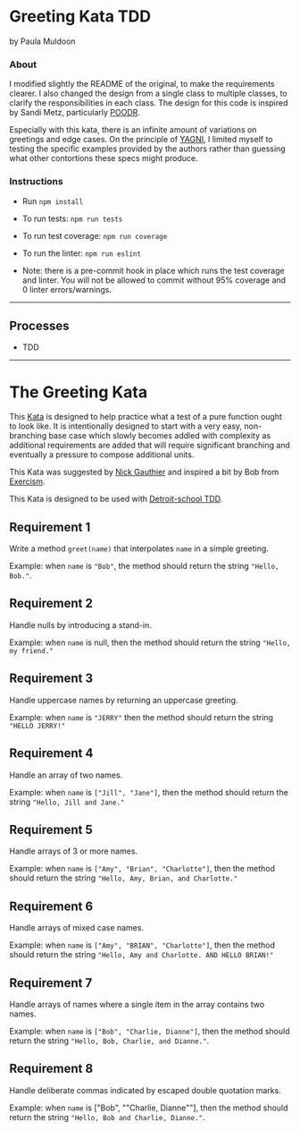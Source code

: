 # Greeting Kata TDD
by Paula Muldoon

### About
I modified slightly the README of the original, to make the requirements clearer.  I also changed the design from a single class to multiple classes, to clarify the responsibilities in each class.  The design for this code is inspired by Sandi Metz, particularly [POODR](http://www.poodr.com/).  

Especially with this kata, there is an infinite amount of variations on greetings and edge cases.  On the principle of [YAGNI](https://en.wikipedia.org/wiki/You_aren%27t_gonna_need_it), I limited myself to testing the specific examples provided by the authors rather than guessing what other contortions these specs might produce.


### Instructions
- Run `npm install`
- To run tests: `npm run tests`
- To run test coverage: `npm run coverage`
- To run the linter: `npm run eslint`

- Note: there is a pre-commit hook in place which runs the test coverage and linter. You will not be allowed to commit without 95% coverage and 0 linter errors/warnings.
---
## Processes
* TDD

---
# The Greeting Kata

This [Kata](https://en.wikipedia.org/wiki/Kata_(programming)) is designed to help practice what a test of a pure function ought to look like. It is intentionally designed to start with a very easy, non-branching base case which slowly becomes addled with complexity as additional requirements are added that will require significant branching and eventually a pressure to compose additional units.

This Kata was suggested by [Nick Gauthier](http://ngauthier.com) and inspired a bit by Bob from [Exercism](http://exercism.io).

This Kata is designed to be used with [Detroit-school TDD](https://github.com/testdouble/contributing-tests/wiki/Detroit-school-TDD).

## Requirement 1

Write a method `greet(name)` that interpolates `name` in a simple greeting. 

Example: when `name` is `"Bob"`, the method should return the string `"Hello, Bob."`.

## Requirement 2

Handle nulls by introducing a stand-in. 

Example: when `name` is null, then the method should return the string `"Hello, my friend."`

## Requirement 3

Handle uppercase names by returning an uppercase greeting.

Example: when `name` is `"JERRY"` then the method should return the string `"HELLO JERRY!"`

## Requirement 4

Handle an array of two names.  

Example: when `name` is `["Jill", "Jane"]`, then the method should return the string `"Hello, Jill and Jane."`

## Requirement 5

Handle arrays of 3 or more names. 

Example: when `name` is `["Amy", "Brian", "Charlotte"]`, then the method should return the string `"Hello, Amy, Brian, and Charlotte."`

## Requirement 6
Handle arrays of mixed case names.

Example: when `name` is `["Amy", "BRIAN", "Charlotte"]`, then the method should return the string `"Hello, Amy and Charlotte. AND HELLO BRIAN!"`

## Requirement 7
Handle arrays of names where a single item in the array contains two names.

Example: when `name` is `["Bob", "Charlie, Dianne"]`, then the method should return the string `"Hello, Bob, Charlie, and Dianne."`.

## Requirement 8
Handle deliberate commas indicated by escaped double quotation marks.

Example: when `name` is ["Bob", "\"Charlie, Dianne\""], then the method should return the string 
`"Hello, Bob and Charlie, Dianne."`.
